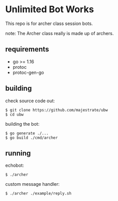 # Unlimited Bot Works

This repo is for archer class session bots.

note: The Archer class really is made up of archers.

## requirements

* go >= 1.16
* protoc
* protoc-gen-go

## building

check source code out:

    $ git clone https://github.com/majestrate/ubw
    $ cd ubw
    
building the bot:

    $ go generate ./...
    $ go build ./cmd/archer

## running

echobot:

    $ ./archer

custom message handler:

    $ ./archer ./example/reply.sh
